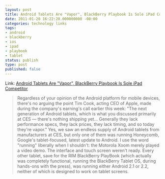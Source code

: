 ```yaml
---
layout: post
title: Android Tablets Are "Vapor", BlackBerry Playbook Is Sole iPad Competitor
date: 2011-01-20 16:22:20.000000000 -08:00
categories: technology links
tags:
- android
- blackberry
- ios
- ipad
- playbook
- tablet
status: publish
type: post
published: false
---
```

Link: <a href="http://goo.gl/FGeSW">Android Tablets Are "Vapor", BlackBerry Playbook Is Sole iPad Competitor</a>
> Regardless of your opinion of the Android platform for mobile devices, there's no arguing the point Tim Cook, acting CEO of Apple, made during the company's earning's call earlier this week: "The next generation of Android tablets, which is what you discussed primarily at CES &mdash; there's nothing shipping yet&hellip; Generally they lack performance specs, they lack prices, they lack timing, and so today they're vapor."
> Yes, we saw an endless supply of Android tablets from manufacturers at CES, but only one of them was running Honeycomb, Google's tablet-focused, latest update to Android. I use the word "running" liberally when I shouldn't: the Motorola Xoom merely played a video demo. The interface and touch screen weren't ready. Every other tablet, save for the RIM BlackBerry PlayBook (which actually was completely functional, running the BlackBerry Tablet OS, during hands-ons with the press), was running either Android 2.1 or 2.2, neither of which is designed to work on tablet screens.

